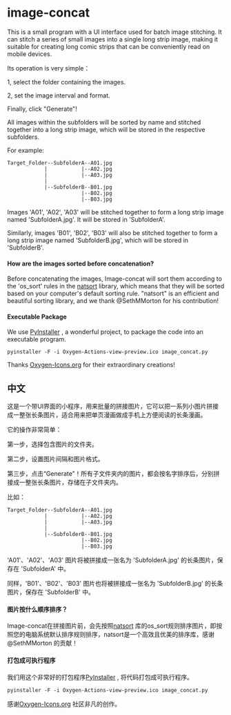 # image-concat

This is a small program with a UI interface used for batch image stitching. It can stitch a series of small images into a single long strip image, making it suitable for creating long comic strips that can be conveniently read on mobile devices.

Its operation is very simple：

1, select the folder containing the images. 

2, set the image interval and format. 

Finally, click "Generate"! 

All images within the subfolders will be sorted by name and stitched together into a long strip image, which will be stored in the respective subfolders.

For example:

```
Target_Folder--SubfolderA--A01.jpg
            |           |--A02.jpg
            |           |--A03.jpg
            |           
            |--SubfolderB--B01.jpg
                        |--B02.jpg
                        |--B03.jpg
```

Images 'A01', 'A02', 'A03' will be stitched together to form a long strip image named 'SubfolderA.jpg'. It will be stored in 'SubfolderA'. 

Similarly, images 'B01', 'B02', 'B03' will also be stitched together to form a long strip image named 'SubfolderB.jpg', which will be stored in 'SubfolderB'.

#### How are the images sorted before concatenation?

Before concatenating the images, Image-concat will sort them according to the 'os_sort' rules in the [natsort](https://github.com/SethMMorton/natsort) library, which means that they will be sorted based on your computer's default sorting rule. "natsort" is an efficient and beautiful sorting library, and we thank @SethMMorton for his contribution!

#### Executable Package
We use [PyInstaller](https://github.com/pyinstaller/pyinstaller) , a wonderful project, to package the code into an executable program.
```
pyinstaller -F -i Oxygen-Actions-view-preview.ico image_concat.py
```
Thanks [Oxygen-Icons.org](http://www.oxygen-icons.org/) for their extraordinary creations!


## 中文

这是一个带UI界面的小程序，用来批量的拼接图片，它可以把一系列小图片拼接成一整张长条图片，适合用来把单页漫画做成手机上方便阅读的长条漫画。

它的操作非常简单：

第一步，选择包含图片的文件夹。

第二步，设置图片间隔和图片格式。

第三步，点击“Generate”！所有子文件夹内的图片，都会按名字排序后，分别拼接成一整张长条图片，存储在子文件夹内。

比如：

```
Target_Folder--SubfolderA--A01.jpg
            |           |--A02.jpg
            |           |--A03.jpg
            |           
            |--SubfolderB--B01.jpg
                        |--B02.jpg
                        |--B03.jpg
```

'A01'、'A02'、'A03' 图片将被拼接成一张名为 'SubfolderA.jpg' 的长条图片，保存在 'SubfolderA' 中。

同样，'B01'、'B02'、'B03' 图片也将被拼接成一张名为 'SubfolderB.jpg' 的长条图片，保存在 'SubfolderB' 中。

#### 图片按什么顺序排序？

Image-concat在拼接图片前，会先按照[natsort](https://github.com/SethMMorton/natsort) 库的os_sort规则排序图片，即按照您的电脑系统默认排序规则排序，natsort是一个高效且优美的排序库，感谢@SethMMorton 的贡献！

#### 打包成可执行程序
我们用这个非常好的打包程序[PyInstaller](https://github.com/pyinstaller/pyinstaller) , 将代码打包成可执行程序。
```
pyinstaller -F -i Oxygen-Actions-view-preview.ico image_concat.py
```
感谢[Oxygen-Icons.org](http://www.oxygen-icons.org/) 社区非凡的创作。
